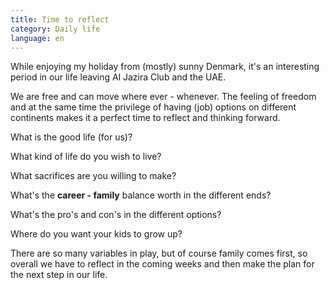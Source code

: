 ```yaml
---
title: Time to reflect
category: Daily life
language: en
---
```

While enjoying my holiday from (mostly) sunny Denmark, it's an interesting period in our life leaving Al Jazira Club and the UAE.

We are free and can move where ever - whenever. The feeling of freedom and at the same time the privilege of having (job) options on different continents makes it a perfect time to reflect and thinking forward.

What is the good life (for us)?

What kind of life do you wish to live?

What sacrifices are you willing to make?

What's the **career - family** balance worth in the different ends?

What's the pro's and con's in the different options?

Where do you want your kids to grow up?

There are so many variables in play, but of course family comes first, so overall we have to reflect in the coming weeks and then make the plan for the next step in our life.
